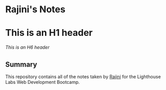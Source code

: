 # Rajini's Notes
# This is an H1 header
###### This is an H6 header
## Summary 

This repository contains all of the notes taken by [Rajini](https://github.com/RAJINIA) for the Lighthouse Labs Web Development Bootcamp.